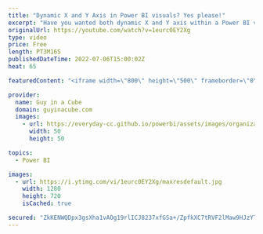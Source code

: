 ```yaml
---
title: "Dynamic X and Y Axis in Power BI visuals? Yes please!"
excerpt: "Have you wanted both dynamic X and Y axis within a Power BI visual? Patrick shows you how you can use Field Parameters to accomplish it!  Let report readers use field parameters to change visuals https://docs.microsoft.com/power-bi/create-reports/power-bi-field-parameters  📢 Become a member: https://guyinacu.be/membership"
originalUrl: https://youtube.com/watch?v=1eurc0EY2Xg
type: video
price: Free
length: PT3M16S
publishedDateTime: 2022-07-06T15:00:02Z
heat: 65

featuredContent: "<iframe width=\"800\" height=\"500\" frameborder=\"0\" src=\"https://www.youtube.com/embed/1eurc0EY2Xg\" allow=\"accelerometer; autoplay; encrypted-media; gyroscope; picture-in-picture\" allowfullscreen></iframe>"

provider:
  name: Guy in a Cube
  domain: guyinacube.com
  images:
    - url: https://everyday-cc.github.io/powerbi/assets/images/organizations/guyinacube.com-50x50.jpg
      width: 50
      height: 50

topics:
  - Power BI

images:
  - url: https://i.ytimg.com/vi/1eurc0EY2Xg/maxresdefault.jpg
    width: 1280
    height: 720
    isCached: true

secured: "ZkKENWQDpx3gsXha1vAOg19rlICJ8237xfGSa+/ZpfkXC7tRVF2lMaw9HJzYTu5jsDtwAMTRhnT99K5yCOz2NTgQrG8NsGNVNEqXFM0VmfA6+3ZKou+0795ztdh0TLR94/f1s9kdrpX0WmreZLOwBlhcF7siVKcfFc9MQ50g33/U295cJ/i7ZjfQIuSa4+sntcpFfgx055JBmmCVkz+KiI3vkeHWoRSaeHUWHJ9GPGMYPsqlf/Zyn4Uj3oSmiUdGayH8APGuu1z2V1/M8+wZZHxOhClHdoozgrsMDlil8SIJXyiz4b9dXXKUHionfQdRJ3cwq/H8y8nGlJmGJ0E7qZaTf2WD1LOOA7eYqHE+Y2nD06kyR3qDH5/o2AIaPhU2kIvyibgiCZsl2eHo8ODiCSFvthsOsK3XJX/Onx9Re9s=;FTwDLjDLzWP+AkmJaPVIUA=="
---
```



